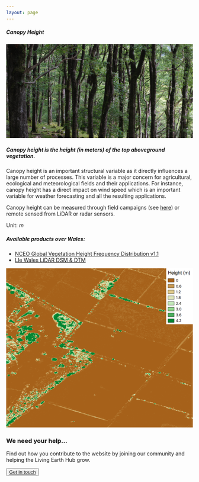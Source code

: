 ```yaml
---
layout: page
---
```


<!-- Content-section-start -->
<div class="container">
    <div class="row">
        <div class="col-12 mt-60">
            <h5 class="common-title">Canopy Height</h5>
        </div>
        <div class="col-xs-12 col-sm-12 col-ms-9 col-lg-9 col-xl-9 col-xxl-9">
            <div class="common-image pb-5">
                <img src="/assets/img/wales/big/canopy-height.jpg" class="img-fluid" alt="Canopy Height">
            </div>
            <div>
                <h5 class="font-weight-bold">Canopy height is the height (in meters) of the top aboveground vegetation.</h5>
                <div class="pt-4">
                    <p>Canopy height is an important structural variable as it directly influences a large number of processes. This variable is a major concern for agricultural, ecological and meteorological fields and their applications. For instance, canopy height has a direct impact on wind speed which is an important variable for weather forecasting and all the resulting applications.</p>
                    <p>Canopy height can be measured through field campaigns (see <a href="https://livingearth.aber.ac.uk/data/ground-measurements/technics/canopy-height-measurements/" target="_blank">here</a>) or remote sensed from LiDAR or radar sensors.</p>
                    <p>Unit: <i>m</i></p>
                </div>
            </div>
            <div class="row">
                <div class="col-xs-12 col-sm-6 col-md-7 col-lg-8">
                    <div class="py-5">
                        <h5 class="font-weight-bold mb-4">Available products over Wales:</h5>
                        <ul class="list-title">
                            <li class="list-item"><a href="https://livingearth.aber.ac.uk/data/remote-sensing-algorithms/canopy-height-remote-sensing-algorithms/nceo-global-vegetation-height-frequency-distribution-v1-1/" target="_blank">NCEO Global Vegetation Height Frequency Distribution v1.1</a></li>
                            <li class="list-item"><a href="http://lle.gov.wales/GridProducts#data=LidarCompositeDataset" target="_blank">Lle Wales LiDAR DSM &amp; DTM</a></li>
                        </ul>
                    </div>
                </div>
                <div class="col-xs-12 col-sm-6 col-md-5 col-lg-4">
                    <div class="pt-2 pb-5">
                        <img src="/assets/img/wales/maps/canopy-height.png" class="img-fluid" alt="Map">
                    </div>
                </div>
            </div>
        </div>
    </div>
</div>
<!-- Content-section-end -->

<!-- get-in-section-Start -->
<div class="container mb-100">
    <div class="get-in-section-main">
        <div class="get-in-section-dsc">
            <h3>We need your help&hellip;</h3>
            <p>Find out how you contribute to the website by joining our community and helping the Living Earth Hub grow.</p>
        </div>
        <button type="button"><a href="/contact/">Get in touch</a></button>
    </div>
</div>
<!-- get-in-section-End -->